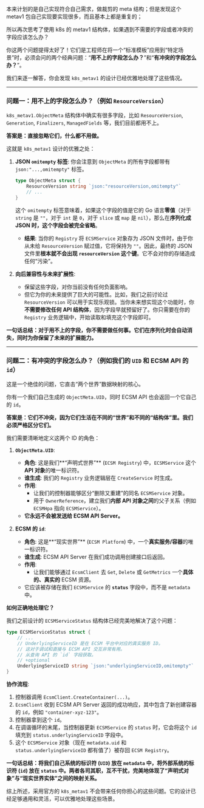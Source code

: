 本来计划的是自己实现符合自己需求，做裁剪的 meta 结构；但是发现这个 metav1 包自己实现要实现很多，而且基本上都是重复的；

所以再次思考了使用 k8s 的 metav1 结构体，如果遇到不需要的字段或者冲突的字段应该怎么办？

你这两个问题提得太好了！它们是工程师在将一个“标准模板”应用到“特定场景”时，必须会问的两个经典问题：“**用不上的字段怎么办？**”和“**有冲突的字段怎么办？**”。

我们来逐一解答，你会发现 `k8s_metav1` 的设计已经优雅地处理了这些情况。

---

### 问题一：用不上的字段怎么办？（例如 `ResourceVersion`）

`k8s_metav1.ObjectMeta` 结构体中确实有很多字段，比如 `ResourceVersion`, `Generation`, `Finalizers`, `ManagedFields` 等，我们目前都用不上。

**答案是：直接忽略它们，什么都不用做。**

这就是 `k8s_metav1` 设计的优雅之处：

1.  **JSON `omitempty` 标签**:
    你会注意到 `ObjectMeta` 的所有字段都带有 `json:"...,omitempty"` 标签。
    ```go
    type ObjectMeta struct {
        ResourceVersion string `json:"resourceVersion,omitempty"`
        // ...
    }
    ```
    这个 `omitempty` 标签意味着，如果这个字段的值是它的 Go 语言**零值**（对于 `string` 是 `""`，对于 `int` 是 `0`，对于 `slice` 或 `map` 是 `nil`），那么在**序列化成 JSON 时，这个字段会被完全省略**。

    *   **结果**: 当你的 `Registry` 将 `ECSMService` 对象存为 JSON 文件时，由于你从未给 `ResourceVersion` 赋过值，它将保持为 `""`。因此，最终的 JSON 文件里**根本就不会出现 `resourceVersion` 这个键**。它不会对你的存储造成任何“污染”。

2.  **向后兼容性与未来扩展性**:
    *   保留这些字段，对你当前没有任何负面影响。
    *   但它为你的未来提供了巨大的可能性。比如，我们之前讨论过 `ResourceVersion` 可以用于实现乐观锁。当你未来想实现这个功能时，你**不需要修改任何 API 结构体**，因为字段早就预留好了。你只需要在你的 `Registry` 业务逻辑中，开始读取和填充这个字段即可。

**一句话总结：对于用不上的字段，你不需要做任何事。它们在序列化时会自动消失，同时为你保留了未来的扩展能力。**

---

### 问题二：有冲突的字段怎么办？（例如我们的 `UID` 和 ECSM API 的 `id`）

这是一个绝佳的问题，它直击“两个世界”数据映射的核心。

你有一个我们自己生成的 `ObjectMeta.UID`，同时 ECSM API 也会返回一个它自己的 `id`。

**答案是：它们不冲突，因为它们生活在不同的“世界”和不同的“结构体”里。我们必须严格区分它们。**

我们需要清晰地定义这两个 ID 的角色：

1.  **`ObjectMeta.UID`**:
    *   **角色**: 这是我们**“声明式世界”** (`ECSM Registry`) 中，`ECSMService` 这个**API 对象**的唯一标识符。
    *   **谁生成**: 我们的 `Registry` 业务逻辑层在 `CreateService` 时生成。
    *   **作用**:
        *   让我们的控制器能够区分“删除又重建”的同名 `ECSMService` 对象。
        *   用于 `OwnerReference`，建立我们**内部 API 对象之间**的父子关系（例如 `ECSMHpa` 指向 `ECSMService`）。
    *   **它永远不会被发送给 ECSM API Server。**

2.  **ECSM 的 `id`**:
    *   **角色**: 这是**“现实世界”** (`ECSM Platform`) 中，一个**真实服务/容器**的唯一标识符。
    *   **谁生成**: ECSM API Server 在我们成功调用创建接口后返回。
    *   **作用**:
        *   让我们能够通过 `EcsmClient` 去 `Get`, `Delete` 或 `GetMetrics` 一个**具体的、真实的** ECSM 资源。
    *   它应该被存储在我们 `ECSMService` 的 **`status`** 字段中，而不是 `metadata` 中。

**如何正确地处理它？**

我们之前设计的 `ECSMServiceStatus` 结构体已经完美地解决了这个问题：

```go
type ECSMServiceStatus struct {
    // ...
	// UnderlyingServiceID 是在 ECSM 平台中对应的真实服务 ID。
	// 这对于调试和直接与 ECSM API 交互非常有用。
	// 从查询 API 的 `id` 字段获取。
	// +optional
	UnderlyingServiceID string `json:"underlyingServiceID,omitempty"`
}
```

**协作流程**:
1.  控制器调用 `EcsmClient.CreateContainer(...)`。
2.  `EcsmClient` 收到 ECSM API Server 返回的成功响应，其中包含了新创建容器的 `id`，例如 `"container-xyz-123"`。
3.  控制器拿到这个 `id`。
4.  在调谐循环的末尾，当控制器更新 `ECSMService` 的 `status` 时，它会将这个 `id` 填充到 `status.underlyingServiceID` 字段中。
5.  这个 `ECSMService` 对象（现在 `metadata.uid` 和 `status.underlyingServiceID` 都有值了）被存回 `ECSM Registry`。

**一句话总结：将我们自己系统的标识符 (`UID`) 放在 `metadata` 中，将外部系统的标识符 (`id`) 放在 `status` 中。两者各司其职，互不干扰，完美地体现了“声明式对象”与“现实世界实体”之间的映射关系。**

综上所述，采用官方的 `k8s_metav1` 不会带来任何你担心的这些问题。它的设计已经足够通用和灵活，可以优雅地处理这些场景。